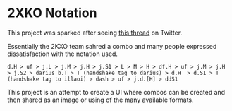 # 2XKO Notation

This project was sparked after seeing [this
thread](https://x.com/play2xko/status/1787633824752455959?s=61) on Twitter.

Essentially the 2KXO team sahred a combo and many people expressed
dissatisfaction with the notation used.

```plaintext
d.H > uf > j.L > j.M > j.H > j.S1 > L > M > H > df.H > uf > j.M > j.H > j.S2 > darius b.T > T (handshake tag to darius) > d.H  > d.S1 > T (handshake tag to illaoi) > dash > uf > j.d.[H] > ddS1
```

This project is an attempt to create a UI where combos can be created and then
shared as an image or using of the many available formats.
